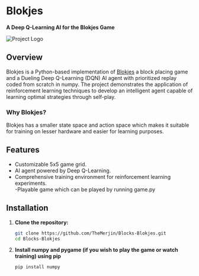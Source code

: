 
# Blokjes

**A Deep Q-Learning AI for the Blokjes Game**

![Project Logo](path/to/logo.png)

## Overview

Blokjes is a Python-based implementation of [Blokjes](https://frozenfractal.com/games/blokjes/) a block placing game and a Dueling Deep Q-Learning (DQN) AI agent with prioritized replay coded from scratch in numpy. The project demonstrates the application of reinforcement learning techniques to develop an intelligent agent capable of learning optimal strategies through self-play.
### Why Blokjes? 
Blokjes has a smaller state space and action space which makes it suitable for training on lesser hardware and easier for learning purposes. 

## Features

- Customizable 5x5 game grid.
- AI agent powered by Deep Q-Learning.
- Comprehensive training environment for reinforcement learning experiments.\
-Playable game which can be played by running game.py

## Installation

1. **Clone the repository:**

   ```bash
   git clone https://github.com/TheMerjin/Blocks-Blokjes.git
   cd Blocks-Blokjes
2. **Install numpy and pygame (if you wish to play the game or watch training) using pip**
   ```bash
   pip install numpy
